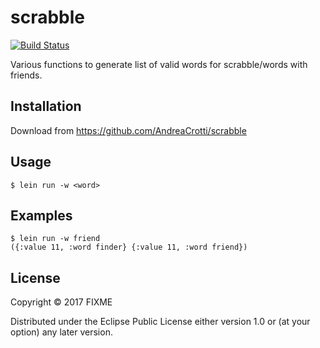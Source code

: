 # scrabble
[![Build Status](https://travis-ci.org/AndreaCrotti/scrabble.svg?branch=master)](https://travis-ci.org/AndreaCrotti/scrabble)

Various functions to generate list of valid words for scrabble/words with friends.

## Installation

Download from https://github.com/AndreaCrotti/scrabble

## Usage

    $ lein run -w <word>

## Examples

    $ lein run -w friend
    ({:value 11, :word finder} {:value 11, :word friend})

## License

Copyright © 2017 FIXME

Distributed under the Eclipse Public License either version 1.0 or (at
your option) any later version.
